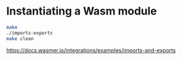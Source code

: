 # Instantiating a Wasm module
```bash
make
./imports-exports
make clean
```

https://docs.wasmer.io/integrations/examples/imports-and-exports
